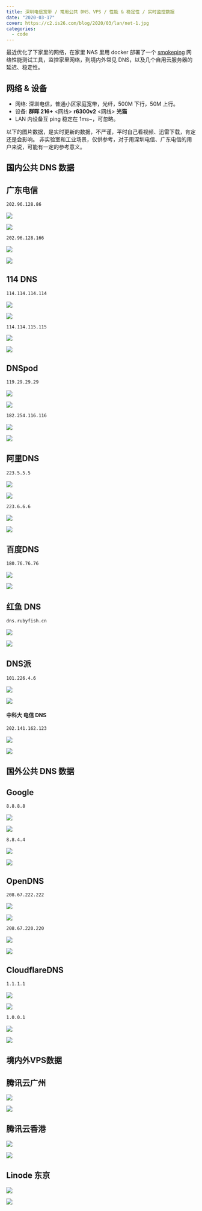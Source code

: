 ```yaml
---
title: 深圳电信宽带 / 常用公共 DNS、VPS / 性能 & 稳定性 / 实时监控数据
date: "2020-03-17"
cover: https://c2.is26.com/blog/2020/03/lan/net-1.jpg
categories:
  - code
---
```


最近优化了下家里的网络，在家里 NAS 里用 docker 部署了一个 [smokeping](https://oss.oetiker.ch/smokeping/) 网络性能测试工具，监控家里网络，到境内外常见 DNS，以及几个自用云服务器的延迟、稳定性。

## 网络 & 设备

- 网络: 深圳电信，普通小区家庭宽带，光纤，500M 下行，50M 上行。
- 设备: **群晖 216+** <网线> **r6300v2** <网线> **光猫**
- LAN 内设备互 ping 稳定在 1ms~，可忽略。

以下的图片数据，是实时更新的数据，不严谨，平时自己看视频、迅雷下载，肯定还是会影响。 非实验室和工业场景，仅供参考，对于用深圳电信、广东电信的用户来说，可能有一定的参考意义。

## 国内公共 DNS 数据

## 广东电信

```txt
202.96.128.86
```

![](https://ping.gz.is26.com/ChinaDNS/ChinaNet1_mini.png)

![](https://ping.gz.is26.com/ChinaDNS/ChinaNet1_last_108000.png)

```txt
202.96.128.166
```

![](https://ping.gz.is26.com/ChinaDNS/ChinaNet2_mini.png)

![](https://ping.gz.is26.com/ChinaDNS/ChinaNet2_last_108000.png)

## 114 DNS

```txt
114.114.114.114
```

![](https://ping.gz.is26.com/ChinaDNS/114DNS1_mini.png)

![](https://ping.gz.is26.com/ChinaDNS/114DNS1_last_108000.png)

```txt
114.114.115.115
```

![](https://ping.gz.is26.com/ChinaDNS/114DNS2_mini.png)

![](https://ping.gz.is26.com/ChinaDNS/114DNS2_last_108000.png)

## DNSpod

```txt
119.29.29.29
```

![](https://ping.gz.is26.com/ChinaDNS/DNSpod1_mini.png)

![](https://ping.gz.is26.com/ChinaDNS/DNSpod1_last_108000.png)

```txt
182.254.116.116
```

![](https://ping.gz.is26.com/ChinaDNS/DNSpod2_mini.png)

![](https://ping.gz.is26.com/ChinaDNS/DNSpod2_last_108000.png)

## 阿里DNS

```txt
223.5.5.5
```

![](https://ping.gz.is26.com/ChinaDNS/AliDNS1_mini.png)

![](https://ping.gz.is26.com/ChinaDNS/AliDNS1_last_108000.png)

```txt
223.6.6.6
```

![](https://ping.frp.is26.com/smokeping/cache/ChinaDNS/AliDNS2_mini.png)

![](https://ping.gz.is26.com/ChinaDNS/AliDNS2_last_108000.png)

## 百度DNS

```txt
180.76.76.76
```

![](https://ping.gz.is26.com/ChinaDNS/BaiduDNS_mini.png)

![](https://ping.gz.is26.com/ChinaDNS/BaiduDNS_last_108000.png)

## 红鱼 DNS

```txt
dns.rubyfish.cn
```

![](https://ping.gz.is26.com/ChinaDNS/RubyFishDNS_mini.png)

![](https://ping.gz.is26.com/ChinaDNS/RubyFishDNS_last_108000.png)

## DNS派

```txt
101.226.4.6
```

![](https://ping.gz.is26.com/ChinaDNS/DNSPAI_mini.png)

![](https://ping.gz.is26.com/ChinaDNS/DNSPAI_last_108000.png)

#### 中科大 电信 DNS

```txt
202.141.162.123
```

![](https://ping.gz.is26.com/ChinaDNS/ZKDChinaNet_mini.png)

![](https://ping.gz.is26.com/ChinaDNS/ZKDChinaNet_last_108000.png)

## 国外公共 DNS 数据

## Google

```txt
8.8.8.8
```

![](https://ping.gz.is26.com/DNS/GoogleDNS1_mini.png)

![](https://ping.gz.is26.com/DNS/GoogleDNS1_last_108000.png)

```txt
8.8.4.4
```

![](https://ping.gz.is26.com/DNS/GoogleDNS2_mini.png)

![](https://ping.gz.is26.com/DNS/GoogleDNS2_last_108000.png)

## OpenDNS

```txt
208.67.222.222
```

![](https://ping.gz.is26.com/DNS/OpenDNS1_mini.png)

![](https://ping.gz.is26.com/DNS/OpenDNS1_last_108000.png)

```txt
208.67.220.220
```

![](https://ping.gz.is26.com/DNS/OpenDNS2_mini.png)

![](https://ping.gz.is26.com/DNS/OpenDNS2_last_108000.png)

## CloudflareDNS

```txt
1.1.1.1
```

![](https://ping.gz.is26.com/DNS/CloudflareDNS1_mini.png)

![](https://ping.gz.is26.com/DNS/CloudflareDNS1_last_108000.png)

```txt
1.0.0.1
```

![](https://ping.gz.is26.com/DNS/CloudflareDNS2_mini.png)

![](https://ping.gz.is26.com/DNS/CloudflareDNS2_last_108000.png)

## 境内外VPS数据

## 腾讯云广州

![](https://ping.gz.is26.com/VPS/QcloudGuangzhou_mini.png)

![](https://ping.gz.is26.com/VPS/QcloudGuangzhou_last_108000.png)

## 腾讯云香港

![](https://ping.gz.is26.com/VPS/QcloudHongkong_mini.png)

![](https://ping.gz.is26.com/VPS/QcloudHongkong_last_108000.png)

## Linode 东京

![](https://ping.gz.is26.com/VPS/Linode_mini.png)

![](https://ping.gz.is26.com/VPS/Linode_last_108000.png)
